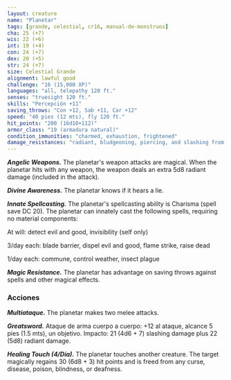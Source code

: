 ```yaml
---
layout: creature
name: "Planetar"
tags: [grande, celestial, cr16, manual-de-monstruos]
cha: 25 (+7)
wis: 22 (+6)
int: 19 (+4)
con: 24 (+7)
dex: 20 (+5)
str: 24 (+7)
size: Celestial Grande
alignment: lawful good
challenge: "16 (15,000 XP)"
languages: "all, telepathy 120 ft."
senses: "truesight 120 ft."
skills: "Percepción +11"
saving_throws: "Con +12, Sab +11, Car +12"
speed: "40 pies (12 mts), fly 120 ft."
hit_points: "200 (16d10+112)"
armor_class: "19 (armadura natural)"
condition_immunities: "charmed, exhaustion, frightened"
damage_resistances: "radiant, bludgeoning, piercing, and slashing from nonmagical weapons"
---
```


***Angelic Weapons.*** The planetar's weapon attacks are magical. When the planetar hits with any weapon, the weapon deals an extra 5d8 radiant damage (included in the attack).

***Divine Awareness.*** The planetar knows if it hears a lie.

***Innate Spellcasting.*** The planetar's spellcasting ability is Charisma (spell save DC 20). The planetar can innately cast the following spells, requiring no material components:

At will: detect evil and good, invisibility (self only)

3/day each: blade barrier, dispel evil and good, flame strike, raise dead

1/day each: commune, control weather, insect plague

***Magic Resistance.*** The planetar has advantage on saving throws against spells and other magical effects.

### Acciones

***Multiataque.*** The planetar makes two melee attacks.

***Greatsword.*** Ataque de arma cuerpo a cuerpo: +12 al ataque, alcance 5 pies (1.5 mts), un objetivo. Impacto: 21 (4d6 + 7) slashing damage plus 22 (5d8) radiant damage.

***Healing Touch (4/Día).*** The planetar touches another creature. The target magically regains 30 (6d8 + 3) hit points and is freed from any curse, disease, poison, blindness, or deafness.